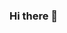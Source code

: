 ### Hi there 👋

<!--
**Gyu-won/Gyu-won** is a ✨ _special_ ✨ repository because its `README.md` (this file) appears on your GitHub profile.

<a href="https://www.instagram.com/j_gyud/" target="_blank"><img src="https://en.facebookbrand.com/instagram/"/></a>
Here are some ideas to get you started:

https://en.facebookbrand.com/instagram/
- 🔭 I’m currently working on ...
- 🌱 I’m currently learning ...
- 👯 I’m looking to collaborate on ...
- 🤔 I’m looking for help with ...
- 💬 Ask me about ...
- 📫 How to reach me: ...
- 😄 Pronouns: ...
- ⚡ Fun fact: ...
-->
